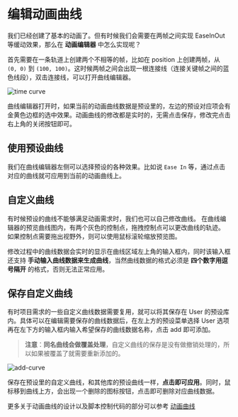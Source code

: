 # 编辑动画曲线

我们已经创建了基本的动画了。但有时候我们会需要在两帧之间实现 EaseInOut 等缓动效果，那么在 **动画编辑器** 中怎么实现呢？

首先需要在一条轨道上创建两个不相等的帧，比如在 position 上创建两帧，从 `(0, 0)` 到 `(100, 100)`。这时候两帧之间会出现一根连接线（连接关键帧之间的蓝色线段），双击连接线，可以打开曲线编辑器。

![time curve](animation-curve/main.png)

曲线编辑器打开时，如果当前的动画曲线数据是预设里的，左边的预设对应项会有金黄色边框的选中效果。动画曲线的修改都是实时的，无需点击保存，修改完点击右上角的关闭按钮即可。

## 使用预设曲线

我们在曲线编辑器左侧可以选择预设的各种效果。比如说 `Ease In` 等，通过点击对应的曲线就可应用到当前的动画曲线上。

## 自定义曲线

有时候预设的曲线不能够满足动画需求时，我们也可以自己修改曲线。
在曲线编辑器的预览曲线图内，有两个灰色的控制点，拖拽控制点可以更改曲线的轨迹。<br>
如果控制点需要拖出视野外，则可以使用鼠标滚轮缩放预览图。

修改过程中的曲线数据会实时的显示在曲线区域左上角的输入框内，同时该输入框还支持 **手动输入曲线数据来生成曲线**，当然曲线数据的格式必须是 **四个数字用逗号隔开** 的格式，否则无法正常应用。

## 保存自定义曲线

有时项目需求的一些自定义曲线数据需要复用，就可以将其保存在 User 的预设库内。具体可以在编辑需要保存的曲线数据后，在左上方的预设菜单选择 User 选项再在左下方的输入框内输入希望保存的曲线数据名称，点击 add 即可添加。

> **注意**：**同名曲线会做覆盖处理**，自定义曲线的保存是没有做撤销处理的，所以如果被覆盖了就需要重新添加的。

![add-curve](animation-curve/add-curve.png)

保存在预设里的自定义曲线，和其他库的预设曲线一样，**点击即可应用**。同时，鼠标移到曲线上方，会出现一个删除的图标按钮，点击即可删除对应曲线数据。

更多关于动画曲线的设计以及脚本控制代码的部分可以参考 [动画曲线](./../../engine/animation/animation-clip.md)
